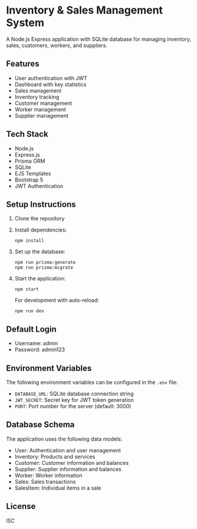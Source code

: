# Inventory & Sales Management System

A Node.js Express application with SQLite database for managing inventory, sales, customers, workers, and suppliers.

## Features

- User authentication with JWT
- Dashboard with key statistics
- Sales management
- Inventory tracking
- Customer management
- Worker management
- Supplier management

## Tech Stack

- Node.js
- Express.js
- Prisma ORM
- SQLite
- EJS Templates
- Bootstrap 5
- JWT Authentication

## Setup Instructions

1. Clone the repository
2. Install dependencies:
   ```
   npm install
   ```
3. Set up the database:
   ```
   npm run prisma:generate
   npm run prisma:migrate
   ```
4. Start the application:
   ```
   npm start
   ```
   
   For development with auto-reload:
   ```
   npm run dev
   ```

## Default Login

- Username: admin
- Password: admin123

## Environment Variables

The following environment variables can be configured in the `.env` file:

- `DATABASE_URL`: SQLite database connection string
- `JWT_SECRET`: Secret key for JWT token generation
- `PORT`: Port number for the server (default: 3000)

## Database Schema

The application uses the following data models:

- User: Authentication and user management
- Inventory: Products and services
- Customer: Customer information and balances
- Supplier: Supplier information and balances
- Worker: Worker information
- Sales: Sales transactions
- SalesItem: Individual items in a sale

## License

ISC 
